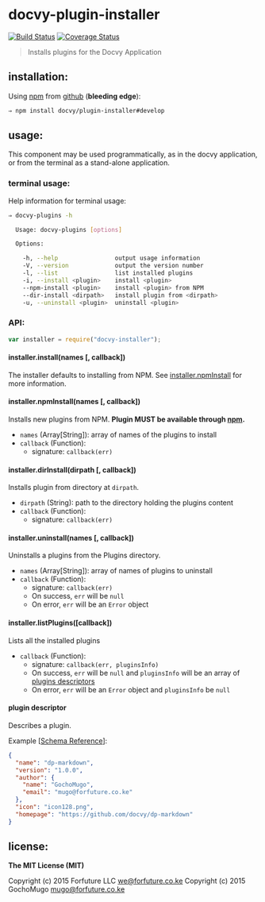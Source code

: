 
# docvy-plugin-installer

[![Build Status](https://travis-ci.org/docvy/plugin-installer.svg?branch=develop)](https://travis-ci.org/docvy/plugin-installer) [![Coverage Status](https://coveralls.io/repos/docvy/plugin-installer/badge.svg?branch=develop)](https://coveralls.io/r/docvy/plugin-installer?branch=develop)

> Installs plugins for the Docvy Application


## installation:

Using [npm][npm] from [github][repo] (**bleeding edge**):

```bash
⇒ npm install docvy/plugin-installer#develop
```


## usage:

This component may be used programmatically, as in the docvy application, or from the terminal as a stand-alone application.


### terminal usage:

Help information for terminal usage:

```bash
⇒ docvy-plugins -h

  Usage: docvy-plugins [options]

  Options:

    -h, --help                output usage information
    -V, --version             output the version number
    -l, --list                list installed plugins
    -i, --install <plugin>    install <plugin>
    --npm-install <plugin>    install <plugin> from NPM
    --dir-install <dirpath>   install plugin from <dirpath>
    -u, --uninstall <plugin>  uninstall <plugin>

```


### API:

```js
var installer = require("docvy-installer");
```

#### installer.install(names [, callback])

The installer defaults to installing from NPM. See [installer.npmInstall](#npmInstall) for more information.


<a name="npmInstall"></a>
#### installer.npmInstall(names [, callback])

Installs new plugins from NPM. **Plugin MUST be available through [npm][npm].**

* `names` (Array[String]): array of names of the plugins to install
* `callback` (Function):
  * signature: `callback(err)`


#### installer.dirInstall(dirpath [, callback])

Installs plugin from directory at `dirpath`.

* `dirpath` (String): path to the directory holding the plugins content
* `callback` (Function):
  * signature: `callback(err)`


#### installer.uninstall(names [, callback])

Uninstalls a plugins from the Plugins directory.

* `names` (Array[String]): array of names of plugins to uninstall
* `callback` (Function):
  * signature: `callback(err)`
  * On success, `err` will be `null`
  * On error, `err` will be an `Error` object


#### installer.listPlugins([callback])

Lists all the installed plugins

* `callback` (Function):
  * signature: `callback(err, pluginsInfo)`
  * On success, `err` will be `null` and `pluginsInfo` will be an array of [plugins descriptors](#descriptor)
  * On error, `err` will be an `Error` object and `pluginsInfo` be `null`


<a name="descriptor"></a>
#### plugin descriptor

Describes a plugin.

Example [[Schema Reference](https://raw.githubusercontent.com/docvy/server/develop/schemas/plugin-descriptor.json)]:
```json
{
  "name": "dp-markdown",
  "version": "1.0.0",
  "author": {
    "name": "GochoMugo",
    "email": "mugo@forfuture.co.ke"
  },
  "icon": "icon128.png",
  "homepage": "https://github.com/docvy/dp-markdown"
}
```


## license:

__The MIT License (MIT)__

Copyright (c) 2015 Forfuture LLC <we@forfuture.co.ke>
Copyright (c) 2015 GochoMugo <mugo@forfuture.co.ke>

[npm]:https://npmjs.com
[repo]:https://github.com/docvy/plugin-installer

